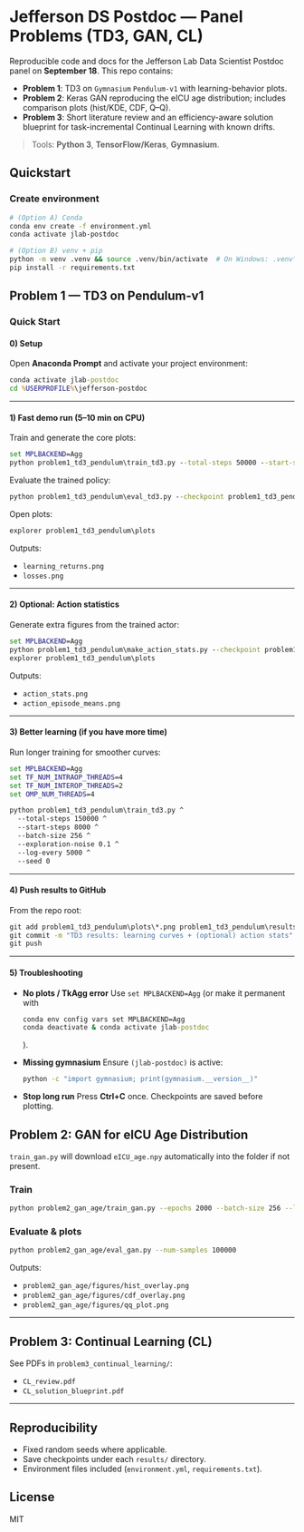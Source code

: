 # Jefferson DS Postdoc — Panel Problems (TD3, GAN, CL)

Reproducible code and docs for the Jefferson Lab Data Scientist Postdoc panel on **September 18**.
This repo contains:
- **Problem 1**: TD3 on `Gymnasium` `Pendulum-v1` with learning-behavior plots.
- **Problem 2**: Keras GAN reproducing the eICU age distribution; includes comparison plots (hist/KDE, CDF, Q–Q).
- **Problem 3**: Short literature review and an efficiency-aware solution blueprint for task-incremental Continual Learning with known drifts.

> Tools: **Python 3**, **TensorFlow/Keras**, **Gymnasium**.

## Quickstart

### Create environment
```bash
# (Option A) Conda
conda env create -f environment.yml
conda activate jlab-postdoc

# (Option B) venv + pip
python -m venv .venv && source .venv/bin/activate  # On Windows: .venv\Scripts\activate
pip install -r requirements.txt
```

## Problem 1 — TD3 on Pendulum-v1

### Quick Start

#### 0) Setup
Open **Anaconda Prompt** and activate your project environment:
```cmd
conda activate jlab-postdoc
cd %USERPROFILE%\jefferson-postdoc
````

---

#### 1) Fast demo run (5–10 min on CPU)

Train and generate the core plots:

```cmd
set MPLBACKEND=Agg
python problem1_td3_pendulum\train_td3.py --total-steps 50000 --start-steps 1000 --batch-size 128 --log-every 2000
```

Evaluate the trained policy:

```cmd
python problem1_td3_pendulum\eval_td3.py --checkpoint problem1_td3_pendulum\results\td3_actor.keras
```

Open plots:

```cmd
explorer problem1_td3_pendulum\plots
```

Outputs:

* `learning_returns.png`
* `losses.png`

---

#### 2) Optional: Action statistics

Generate extra figures from the trained actor:

```cmd
set MPLBACKEND=Agg
python problem1_td3_pendulum\make_action_stats.py --checkpoint problem1_td3_pendulum\results\td3_actor.keras --episodes 5
explorer problem1_td3_pendulum\plots
```

Outputs:

* `action_stats.png`
* `action_episode_means.png`

---

#### 3) Better learning (if you have more time)

Run longer training for smoother curves:

```cmd
set MPLBACKEND=Agg
set TF_NUM_INTRAOP_THREADS=4
set TF_NUM_INTEROP_THREADS=2
set OMP_NUM_THREADS=4

python problem1_td3_pendulum\train_td3.py ^
  --total-steps 150000 ^
  --start-steps 8000 ^
  --batch-size 256 ^
  --exploration-noise 0.1 ^
  --log-every 5000 ^
  --seed 0
```

---

#### 4) Push results to GitHub

From the repo root:

```cmd
git add problem1_td3_pendulum\plots\*.png problem1_td3_pendulum\results\td3_actor.keras
git commit -m "TD3 results: learning curves + (optional) action stats"
git push
```

---

#### 5) Troubleshooting

* **No plots / TkAgg error**
  Use `set MPLBACKEND=Agg` (or make it permanent with

  ```cmd
  conda env config vars set MPLBACKEND=Agg
  conda deactivate & conda activate jlab-postdoc
  ```

  ).
* **Missing gymnasium**
  Ensure `(jlab-postdoc)` is active:

  ```cmd
  python -c "import gymnasium; print(gymnasium.__version__)"
  ```
* **Stop long run**
  Press **Ctrl+C** once. Checkpoints are saved before plotting.

## Problem 2: GAN for eICU Age Distribution

`train_gan.py` will download `eICU_age.npy` automatically into the folder if not present.

### Train
```bash
python problem2_gan_age/train_gan.py --epochs 2000 --batch-size 256 --latent-dim 64
```

### Evaluate & plots
```bash
python problem2_gan_age/eval_gan.py --num-samples 100000
```
Outputs:
- `problem2_gan_age/figures/hist_overlay.png`
- `problem2_gan_age/figures/cdf_overlay.png`
- `problem2_gan_age/figures/qq_plot.png`

---

## Problem 3: Continual Learning (CL)

See PDFs in `problem3_continual_learning/`:
- `CL_review.pdf`
- `CL_solution_blueprint.pdf`

---

## Reproducibility

- Fixed random seeds where applicable.
- Save checkpoints under each `results/` directory.
- Environment files included (`environment.yml`, `requirements.txt`).

## License
MIT
